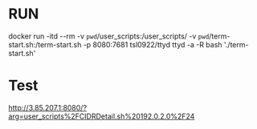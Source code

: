 # RUN

docker run -itd --rm -v `pwd`/user_scripts:/user_scripts/ -v `pwd`/term-start.sh:/term-start.sh -p 8080:7681 tsl0922/ttyd ttyd -a -R bash './term-start.sh'

# Test

http://3.85.207.1:8080/?arg=user_scripts%2FCIDRDetail.sh%20192.0.2.0%2F24
